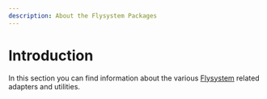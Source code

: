 ```yaml
---
description: About the Flysystem Packages
---
```


# Introduction

In this section you can find information about the various [Flysystem](https://flysystem.thephpleague.com/) related adapters and utilities.